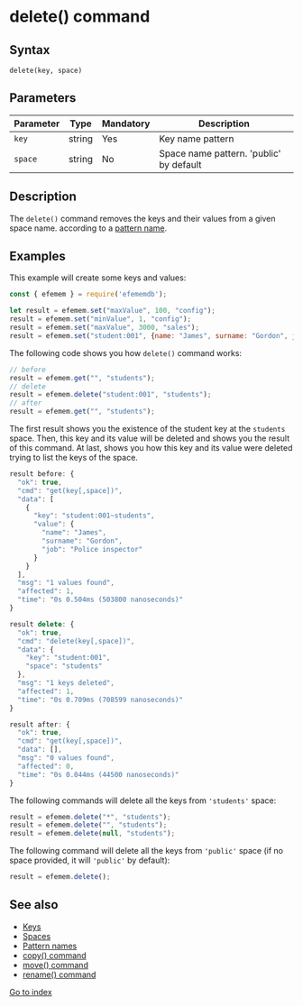 # delete() command

## **Syntax** 

`delete(key, space)`



## **Parameters**

| Parameter | Type   | Mandatory | Description                             |
| --------- | ------ | --------- | --------------------------------------- |
| `key`     | string | Yes       | Key name pattern                        |
| `space`   | string | No        | Space name pattern. 'public' by default |



## **Description**

The `delete()` command removes the keys and their values from a given space name. according to a [pattern name](patterns.md).



## **Examples**

This example will create some keys and values:

```javascript
const { efemem } = require('efememdb');

let result = efemem.set("maxValue", 100, "config");
result = efemem.set("minValue", 1, "config");
result = efemem.set("maxValue", 3000, "sales");
result = efemem.set("student:001", {name: "James", surname: "Gordon", job: "Police inspector"}, "students")`
```



The following code shows you how `delete()` command works:

```javascript
// before
result = efemem.get("", "students");
// delete
result = efemem.delete("student:001", "students");
// after
result = efemem.get("", "students");
```



The first result shows you the existence of the student key at the `students` space. Then, this key and its value will be deleted and shows you the result of this command. At last, shows you how this key and its value were deleted trying to list the keys of the space.

```javascript
result before: {
  "ok": true,
  "cmd": "get(key[,space])",
  "data": [
    {
      "key": "student:001~students",
      "value": {
        "name": "James",
        "surname": "Gordon",
        "job": "Police inspector"
      }
    }
  ],
  "msg": "1 values found",
  "affected": 1,
  "time": "0s 0.504ms (503800 nanoseconds)"
}
```



```javascript
result delete: {
  "ok": true,
  "cmd": "delete(key[,space])",
  "data": {
    "key": "student:001",
    "space": "students"
  },
  "msg": "1 keys deleted",
  "affected": 1,
  "time": "0s 0.709ms (708599 nanoseconds)"
}
```



```javascript
result after: {
  "ok": true,
  "cmd": "get(key[,space])",
  "data": [],
  "msg": "0 values found",
  "affected": 0,
  "time": "0s 0.044ms (44500 nanoseconds)"
}
```



The following commands will delete all the keys from `'students'` space:

```javascript
result = efemem.delete("*", "students");
result = efemem.delete("", "students");
result = efemem.delete(null, "students");
```



The following command will delete all the keys from `'public'` space  (if no space provided, it will `'public'` by default):

```javascript
result = efemem.delete();
```





## **See also**

- [Keys](keys.md)
- [Spaces](spaces.md)
- [Pattern names](patterns.md)
- [copy() command](command-copy.md)
- [move() command](command-move.md)
- [rename() command](command-rename.md)



[Go to index](index.md)